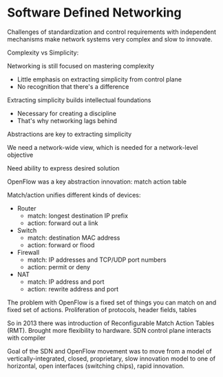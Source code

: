# Software Defined Networking

Challenges of standardization and control requirements with independent mechanisms make network systems very complex and slow to innovate.

Complexity vs Simplicity:

Networking is still focused on mastering complexity
- Little emphasis on extracting simplicity from control plane
- No recognition that there's a difference

Extracting simplicity builds intellectual foundations
- Necessary for creating a discipline
- That's why networking lags behind

Abstractions are key to extracting simplicity

We need a network-wide view, which is needed for a network-level objective

Need ability to express desired solution

OpenFlow was a key abstraction innovation: match action table

Match/action unifies different kinds of devices:

- Router
    - match: longest destination IP prefix
    - action: forward out a link
- Switch
    - match: destination MAC address
    - action: forward or flood
- Firewall
    - match: IP addresses and TCP/UDP port numbers
    - action: permit or deny
- NAT
    - match: IP address and port
    - action: rewrite address and port

The problem with OpenFlow is a fixed set of things you can match on and fixed set of actions. Proliferation of protocols, header fields, tables

So in 2013 there was introduction of Reconfigurable Match Action Tables (RMT). Brought more flexibility to hardware. SDN control plane interacts with compiler

Goal of the SDN and OpenFlow movement was to move from a model of vertically-integrated, closed, proprietary, slow innovation model to one of horizontal, open interfaces (switching chips), rapid innovation.